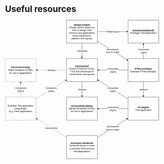 # Useful resources

<svg xmlns="http://www.w3.org/2000/svg" xmlns:xlink="http://www.w3.org/1999/xlink" version="1.1" width="801px" viewBox="-0.5 -0.5 801 721" style="max-width:100%;max-height:721px;"><defs><style type="text/css">@import url(https://fonts.googleapis.com/css?family=Architects+Daughter);&#xa;</style></defs><g><rect x="320" y="200" width="160" height="120" fill="rgb(255, 255, 255)" stroke="rgb(0, 0, 0)" pointer-events="all"/><g transform="translate(-0.5 -0.5)"><switch><foreignObject pointer-events="none" width="100%" height="100%" requiredFeatures="http://www.w3.org/TR/SVG11/feature#Extensibility" style="overflow: visible; text-align: left;"><div xmlns="http://www.w3.org/1999/xhtml" style="display: flex; align-items: unsafe center; justify-content: unsafe center; width: 142px; height: 1px; padding-top: 260px; margin-left: 329px;"><div data-drawio-colors="color: rgb(0, 0, 0); " style="box-sizing: border-box; font-size: 0px; text-align: center;"><div style="display: inline-block; font-size: 12px; font-family: Helvetica; color: rgb(0, 0, 0); line-height: 1.2; pointer-events: all; white-space: normal; overflow-wrap: normal;"><b><a href="https://github.com/nationalarchives/tna-frontend">tna-frontend</a></b><br />Source of truth for HTML, CSS and JavaScript of components and layouts</div></div></div></foreignObject><text x="400" y="264" fill="rgb(0, 0, 0)" font-family="Helvetica" font-size="12px" text-anchor="middle">tna-frontend...</text></switch></g><rect x="320" y="400" width="160" height="120" fill="rgb(255, 255, 255)" stroke="rgb(0, 0, 0)" pointer-events="all"/><g transform="translate(-0.5 -0.5)"><switch><foreignObject pointer-events="none" width="100%" height="100%" requiredFeatures="http://www.w3.org/TR/SVG11/feature#Extensibility" style="overflow: visible; text-align: left;"><div xmlns="http://www.w3.org/1999/xhtml" style="display: flex; align-items: unsafe center; justify-content: unsafe center; width: 142px; height: 1px; padding-top: 460px; margin-left: 329px;"><div data-drawio-colors="color: rgb(0, 0, 0); " style="box-sizing: border-box; font-size: 0px; text-align: center;"><div style="display: inline-block; font-size: 12px; font-family: Helvetica; color: rgb(0, 0, 0); line-height: 1.2; pointer-events: all; white-space: normal; overflow-wrap: normal;"><b><a href="https://github.com/nationalarchives/tna-frontend-django">tna-frontend-django</a></b><br />Django templates (HTML) for use in applications</div></div></div></foreignObject><text x="400" y="464" fill="rgb(0, 0, 0)" font-family="Helvetica" font-size="12px" text-anchor="middle">tna-frontend-django...</text></switch></g><rect x="640" y="400" width="160" height="120" fill="rgb(255, 255, 255)" stroke="rgb(0, 0, 0)" pointer-events="all"/><g transform="translate(-0.5 -0.5)"><switch><foreignObject pointer-events="none" width="100%" height="100%" requiredFeatures="http://www.w3.org/TR/SVG11/feature#Extensibility" style="overflow: visible; text-align: left;"><div xmlns="http://www.w3.org/1999/xhtml" style="display: flex; align-items: unsafe center; justify-content: unsafe center; width: 142px; height: 1px; padding-top: 460px; margin-left: 649px;"><div data-drawio-colors="color: rgb(0, 0, 0); " style="box-sizing: border-box; font-size: 0px; text-align: center;"><div style="display: inline-block; font-size: 12px; font-family: Helvetica; color: rgb(0, 0, 0); line-height: 1.2; pointer-events: all; white-space: normal; overflow-wrap: normal;"><b>ds-wagtail</b><br />TNA application</div></div></div></foreignObject><text x="720" y="464" fill="rgb(0, 0, 0)" font-family="Helvetica" font-size="12px" text-anchor="middle">ds-wagtail...</text></switch></g><path d="M 400 320 L 400 393.63" fill="none" stroke="rgb(0, 0, 0)" stroke-miterlimit="10" pointer-events="stroke"/><path d="M 400 398.88 L 396.5 391.88 L 400 393.63 L 403.5 391.88 Z" fill="rgb(0, 0, 0)" stroke="rgb(0, 0, 0)" stroke-miterlimit="10" pointer-events="all"/><g transform="translate(-0.5 -0.5)"><switch><foreignObject pointer-events="none" width="100%" height="100%" requiredFeatures="http://www.w3.org/TR/SVG11/feature#Extensibility" style="overflow: visible; text-align: left;"><div xmlns="http://www.w3.org/1999/xhtml" style="display: flex; align-items: unsafe center; justify-content: unsafe center; width: 1px; height: 1px; padding-top: 361px; margin-left: 401px;"><div data-drawio-colors="color: rgb(0, 0, 0); background-color: rgb(255, 255, 255); " style="box-sizing: border-box; font-size: 0px; text-align: center;"><div style="display: inline-block; font-size: 12px; font-family: Helvetica; color: rgb(0, 0, 0); line-height: 1.2; pointer-events: all; background-color: rgb(255, 255, 255); white-space: nowrap;">Defines</div></div></div></foreignObject><text x="401" y="364" fill="rgb(0, 0, 0)" font-family="Helvetica" font-size="12px" text-anchor="middle">Defines</text></switch></g><path d="M 640 460 L 486.37 460" fill="none" stroke="rgb(0, 0, 0)" stroke-miterlimit="10" pointer-events="stroke"/><path d="M 481.12 460 L 488.12 456.5 L 486.37 460 L 488.12 463.5 Z" fill="rgb(0, 0, 0)" stroke="rgb(0, 0, 0)" stroke-miterlimit="10" pointer-events="all"/><g transform="translate(-0.5 -0.5)"><switch><foreignObject pointer-events="none" width="100%" height="100%" requiredFeatures="http://www.w3.org/TR/SVG11/feature#Extensibility" style="overflow: visible; text-align: left;"><div xmlns="http://www.w3.org/1999/xhtml" style="display: flex; align-items: unsafe center; justify-content: unsafe center; width: 1px; height: 1px; padding-top: 461px; margin-left: 561px;"><div data-drawio-colors="color: rgb(0, 0, 0); background-color: rgb(255, 255, 255); " style="box-sizing: border-box; font-size: 0px; text-align: center;"><div style="display: inline-block; font-size: 12px; font-family: Helvetica; color: rgb(0, 0, 0); line-height: 1.2; pointer-events: all; background-color: rgb(255, 255, 255); white-space: nowrap;">Consumes<br style="font-size: 12px;" />(PyPI)</div></div></div></foreignObject><text x="561" y="464" fill="rgb(0, 0, 0)" font-family="Helvetica" font-size="12px" text-anchor="middle">Consumes...</text></switch></g><path d="M 640 410 L 485.4 313.38" fill="none" stroke="rgb(0, 0, 0)" stroke-miterlimit="10" pointer-events="stroke"/><path d="M 480.95 310.59 L 488.74 311.33 L 485.4 313.38 L 485.03 317.27 Z" fill="rgb(0, 0, 0)" stroke="rgb(0, 0, 0)" stroke-miterlimit="10" pointer-events="all"/><g transform="translate(-0.5 -0.5)"><switch><foreignObject pointer-events="none" width="100%" height="100%" requiredFeatures="http://www.w3.org/TR/SVG11/feature#Extensibility" style="overflow: visible; text-align: left;"><div xmlns="http://www.w3.org/1999/xhtml" style="display: flex; align-items: unsafe center; justify-content: unsafe center; width: 1px; height: 1px; padding-top: 361px; margin-left: 561px;"><div data-drawio-colors="color: rgb(0, 0, 0); background-color: rgb(255, 255, 255); " style="box-sizing: border-box; font-size: 0px; text-align: center;"><div style="display: inline-block; font-size: 12px; font-family: Helvetica; color: rgb(0, 0, 0); line-height: 1.2; pointer-events: all; background-color: rgb(255, 255, 255); white-space: nowrap;">Consumes<br style="font-size: 12px;" />(npm)</div></div></div></foreignObject><text x="561" y="364" fill="rgb(0, 0, 0)" font-family="Helvetica" font-size="12px" text-anchor="middle">Consumes...</text></switch></g><rect x="320" y="0" width="160" height="120" fill="rgb(255, 255, 255)" stroke="rgb(0, 0, 0)" pointer-events="all"/><g transform="translate(-0.5 -0.5)"><switch><foreignObject pointer-events="none" width="100%" height="100%" requiredFeatures="http://www.w3.org/TR/SVG11/feature#Extensibility" style="overflow: visible; text-align: left;"><div xmlns="http://www.w3.org/1999/xhtml" style="display: flex; align-items: unsafe center; justify-content: unsafe center; width: 142px; height: 1px; padding-top: 60px; margin-left: 329px;"><div data-drawio-colors="color: rgb(0, 0, 0); " style="box-sizing: border-box; font-size: 0px; text-align: center;"><div style="display: inline-block; font-size: 12px; font-family: Helvetica; color: rgb(0, 0, 0); line-height: 1.2; pointer-events: all; white-space: normal; overflow-wrap: normal;"><b><a href="https://nationalarchives.github.io/design-system/">design-system</a></b><br />Design-centric advice on how to design TNA services and applications using components, patterns and layouts</div></div></div></foreignObject><text x="400" y="64" fill="rgb(0, 0, 0)" font-family="Helvetica" font-size="12px" text-anchor="middle">design-system...</text></switch></g><path d="M 400 120 L 400 193.63" fill="none" stroke="rgb(0, 0, 0)" stroke-miterlimit="10" pointer-events="stroke"/><path d="M 400 198.88 L 396.5 191.88 L 400 193.63 L 403.5 191.88 Z" fill="rgb(0, 0, 0)" stroke="rgb(0, 0, 0)" stroke-miterlimit="10" pointer-events="all"/><g transform="translate(-0.5 -0.5)"><switch><foreignObject pointer-events="none" width="100%" height="100%" requiredFeatures="http://www.w3.org/TR/SVG11/feature#Extensibility" style="overflow: visible; text-align: left;"><div xmlns="http://www.w3.org/1999/xhtml" style="display: flex; align-items: unsafe center; justify-content: unsafe center; width: 1px; height: 1px; padding-top: 161px; margin-left: 401px;"><div data-drawio-colors="color: rgb(0, 0, 0); background-color: rgb(255, 255, 255); " style="box-sizing: border-box; font-size: 0px; text-align: center;"><div style="display: inline-block; font-size: 12px; font-family: Helvetica; color: rgb(0, 0, 0); line-height: 1.2; pointer-events: all; background-color: rgb(255, 255, 255); white-space: nowrap;">Describes</div></div></div></foreignObject><text x="401" y="164" fill="rgb(0, 0, 0)" font-family="Helvetica" font-size="12px" text-anchor="middle">Describes</text></switch></g><rect x="320" y="600" width="160" height="120" fill="rgb(255, 255, 255)" stroke="rgb(0, 0, 0)" pointer-events="all"/><g transform="translate(-0.5 -0.5)"><switch><foreignObject pointer-events="none" width="100%" height="100%" requiredFeatures="http://www.w3.org/TR/SVG11/feature#Extensibility" style="overflow: visible; text-align: left;"><div xmlns="http://www.w3.org/1999/xhtml" style="display: flex; align-items: unsafe center; justify-content: unsafe center; width: 142px; height: 1px; padding-top: 660px; margin-left: 329px;"><div data-drawio-colors="color: rgb(0, 0, 0); " style="box-sizing: border-box; font-size: 0px; text-align: center;"><div style="display: inline-block; font-size: 12px; font-family: Helvetica; color: rgb(0, 0, 0); line-height: 1.2; pointer-events: all; white-space: normal; overflow-wrap: normal;"><b>developer-handbook</b><br />Technical advice on how to develop TNA services and applications</div></div></div></foreignObject><text x="400" y="664" fill="rgb(0, 0, 0)" font-family="Helvetica" font-size="12px" text-anchor="middle">developer-handbook...</text></switch></g><path d="M 480 610 L 634.6 513.38" fill="none" stroke="rgb(0, 0, 0)" stroke-miterlimit="10" pointer-events="stroke"/><path d="M 639.05 510.59 L 634.97 517.27 L 634.6 513.38 L 631.26 511.33 Z" fill="rgb(0, 0, 0)" stroke="rgb(0, 0, 0)" stroke-miterlimit="10" pointer-events="all"/><g transform="translate(-0.5 -0.5)"><switch><foreignObject pointer-events="none" width="100%" height="100%" requiredFeatures="http://www.w3.org/TR/SVG11/feature#Extensibility" style="overflow: visible; text-align: left;"><div xmlns="http://www.w3.org/1999/xhtml" style="display: flex; align-items: unsafe center; justify-content: unsafe center; width: 1px; height: 1px; padding-top: 561px; margin-left: 560px;"><div data-drawio-colors="color: rgb(0, 0, 0); background-color: rgb(255, 255, 255); " style="box-sizing: border-box; font-size: 0px; text-align: center;"><div style="display: inline-block; font-size: 12px; font-family: Helvetica; color: rgb(0, 0, 0); line-height: 1.2; pointer-events: all; background-color: rgb(255, 255, 255); white-space: nowrap;">Documents<br style="border-color: var(--border-color);" />how to make</div></div></div></foreignObject><text x="560" y="564" fill="rgb(0, 0, 0)" font-family="Helvetica" font-size="12px" text-anchor="middle">Documents...</text></switch></g><rect x="0" y="200" width="160" height="120" fill="rgb(255, 255, 255)" stroke="rgb(0, 0, 0)" stroke-dasharray="3 3" pointer-events="all"/><g transform="translate(-0.5 -0.5)"><switch><foreignObject pointer-events="none" width="100%" height="100%" requiredFeatures="http://www.w3.org/TR/SVG11/feature#Extensibility" style="overflow: visible; text-align: left;"><div xmlns="http://www.w3.org/1999/xhtml" style="display: flex; align-items: unsafe center; justify-content: unsafe center; width: 142px; height: 1px; padding-top: 260px; margin-left: 9px;"><div data-drawio-colors="color: rgb(0, 0, 0); " style="box-sizing: border-box; font-size: 0px; text-align: center;"><div style="display: inline-block; font-size: 12px; font-family: Helvetica; color: rgb(0, 0, 0); line-height: 1.2; pointer-events: all; white-space: normal; overflow-wrap: normal;"><b>tna-frontend-jinja</b><br />Jinja2 templates (HTML) for use in applications</div></div></div></foreignObject><text x="80" y="264" fill="rgb(0, 0, 0)" font-family="Helvetica" font-size="12px" text-anchor="middle">tna-frontend-jinja...</text></switch></g><path d="M 320 610 L 165.4 513.38" fill="none" stroke="rgb(0, 0, 0)" stroke-miterlimit="10" stroke-dasharray="3 3" pointer-events="stroke"/><path d="M 160.95 510.59 L 168.74 511.33 L 165.4 513.38 L 165.03 517.27 Z" fill="rgb(0, 0, 0)" stroke="rgb(0, 0, 0)" stroke-miterlimit="10" pointer-events="all"/><g transform="translate(-0.5 -0.5)"><switch><foreignObject pointer-events="none" width="100%" height="100%" requiredFeatures="http://www.w3.org/TR/SVG11/feature#Extensibility" style="overflow: visible; text-align: left;"><div xmlns="http://www.w3.org/1999/xhtml" style="display: flex; align-items: unsafe center; justify-content: unsafe center; width: 1px; height: 1px; padding-top: 561px; margin-left: 241px;"><div data-drawio-colors="color: rgb(0, 0, 0); background-color: rgb(255, 255, 255); " style="box-sizing: border-box; font-size: 0px; text-align: center;"><div style="display: inline-block; font-size: 12px; font-family: Helvetica; color: rgb(0, 0, 0); line-height: 1.2; pointer-events: all; background-color: rgb(255, 255, 255); white-space: nowrap;">Documents</div></div></div></foreignObject><text x="241" y="564" fill="rgb(0, 0, 0)" font-family="Helvetica" font-size="12px" text-anchor="middle">Documents</text></switch></g><path d="M 320 260 L 166.37 260" fill="none" stroke="rgb(0, 0, 0)" stroke-miterlimit="10" stroke-dasharray="3 3" pointer-events="stroke"/><path d="M 161.12 260 L 168.12 256.5 L 166.37 260 L 168.12 263.5 Z" fill="rgb(0, 0, 0)" stroke="rgb(0, 0, 0)" stroke-miterlimit="10" pointer-events="all"/><g transform="translate(-0.5 -0.5)"><switch><foreignObject pointer-events="none" width="100%" height="100%" requiredFeatures="http://www.w3.org/TR/SVG11/feature#Extensibility" style="overflow: visible; text-align: left;"><div xmlns="http://www.w3.org/1999/xhtml" style="display: flex; align-items: unsafe center; justify-content: unsafe center; width: 1px; height: 1px; padding-top: 261px; margin-left: 241px;"><div data-drawio-colors="color: rgb(0, 0, 0); background-color: rgb(255, 255, 255); " style="box-sizing: border-box; font-size: 0px; text-align: center;"><div style="display: inline-block; font-size: 12px; font-family: Helvetica; color: rgb(0, 0, 0); line-height: 1.2; pointer-events: all; background-color: rgb(255, 255, 255); white-space: nowrap;">Defines</div></div></div></foreignObject><text x="241" y="264" fill="rgb(0, 0, 0)" font-family="Helvetica" font-size="12px" text-anchor="middle">Defines</text></switch></g><rect x="0" y="400" width="160" height="120" fill="rgb(255, 255, 255)" stroke="rgb(0, 0, 0)" stroke-dasharray="3 3" pointer-events="all"/><g transform="translate(-0.5 -0.5)"><switch><foreignObject pointer-events="none" width="100%" height="100%" requiredFeatures="http://www.w3.org/TR/SVG11/feature#Extensibility" style="overflow: visible; text-align: left;"><div xmlns="http://www.w3.org/1999/xhtml" style="display: flex; align-items: unsafe center; justify-content: unsafe center; width: 142px; height: 1px; padding-top: 460px; margin-left: 9px;"><div data-drawio-colors="color: rgb(0, 0, 0); " style="box-sizing: border-box; font-size: 0px; text-align: center;"><div style="display: inline-block; font-size: 12px; font-family: Helvetica; color: rgb(0, 0, 0); line-height: 1.2; pointer-events: all; white-space: normal; overflow-wrap: normal;">Example TNA application using Jinja2<br />(e.g. Flask application)</div></div></div></foreignObject><text x="80" y="464" fill="rgb(0, 0, 0)" font-family="Helvetica" font-size="12px" text-anchor="middle">Example TNA application...</text></switch></g><path d="M 80 400 L 80 326.37" fill="none" stroke="rgb(0, 0, 0)" stroke-miterlimit="10" stroke-dasharray="3 3" pointer-events="stroke"/><path d="M 80 321.12 L 83.5 328.12 L 80 326.37 L 76.5 328.12 Z" fill="rgb(0, 0, 0)" stroke="rgb(0, 0, 0)" stroke-miterlimit="10" pointer-events="all"/><g transform="translate(-0.5 -0.5)"><switch><foreignObject pointer-events="none" width="100%" height="100%" requiredFeatures="http://www.w3.org/TR/SVG11/feature#Extensibility" style="overflow: visible; text-align: left;"><div xmlns="http://www.w3.org/1999/xhtml" style="display: flex; align-items: unsafe center; justify-content: unsafe center; width: 1px; height: 1px; padding-top: 361px; margin-left: 81px;"><div data-drawio-colors="color: rgb(0, 0, 0); background-color: rgb(255, 255, 255); " style="box-sizing: border-box; font-size: 0px; text-align: center;"><div style="display: inline-block; font-size: 12px; font-family: Helvetica; color: rgb(0, 0, 0); line-height: 1.2; pointer-events: all; background-color: rgb(255, 255, 255); white-space: nowrap;">Consumes<br style="font-size: 12px;" />(PyPI)</div></div></div></foreignObject><text x="81" y="364" fill="rgb(0, 0, 0)" font-family="Helvetica" font-size="12px" text-anchor="middle">Consumes...</text></switch></g><path d="M 160 410 L 314.6 313.38" fill="none" stroke="rgb(0, 0, 0)" stroke-miterlimit="10" stroke-dasharray="3 3" pointer-events="stroke"/><path d="M 319.05 310.59 L 314.97 317.27 L 314.6 313.38 L 311.26 311.33 Z" fill="rgb(0, 0, 0)" stroke="rgb(0, 0, 0)" stroke-miterlimit="10" pointer-events="all"/><g transform="translate(-0.5 -0.5)"><switch><foreignObject pointer-events="none" width="100%" height="100%" requiredFeatures="http://www.w3.org/TR/SVG11/feature#Extensibility" style="overflow: visible; text-align: left;"><div xmlns="http://www.w3.org/1999/xhtml" style="display: flex; align-items: unsafe center; justify-content: unsafe center; width: 1px; height: 1px; padding-top: 361px; margin-left: 240px;"><div data-drawio-colors="color: rgb(0, 0, 0); background-color: rgb(255, 255, 255); " style="box-sizing: border-box; font-size: 0px; text-align: center;"><div style="display: inline-block; font-size: 12px; font-family: Helvetica; color: rgb(0, 0, 0); line-height: 1.2; pointer-events: all; background-color: rgb(255, 255, 255); white-space: nowrap;">Consumes<br style="font-size: 12px;" />(npm)</div></div></div></foreignObject><text x="240" y="364" fill="rgb(0, 0, 0)" font-family="Helvetica" font-size="12px" text-anchor="middle">Consumes...</text></switch></g><rect x="640" y="0" width="160" height="120" fill="rgb(255, 255, 255)" stroke="rgb(0, 0, 0)" pointer-events="all"/><g transform="translate(-0.5 -0.5)"><switch><foreignObject pointer-events="none" width="100%" height="100%" requiredFeatures="http://www.w3.org/TR/SVG11/feature#Extensibility" style="overflow: visible; text-align: left;"><div xmlns="http://www.w3.org/1999/xhtml" style="display: flex; align-items: unsafe center; justify-content: unsafe center; width: 142px; height: 1px; padding-top: 60px; margin-left: 649px;"><div data-drawio-colors="color: rgb(0, 0, 0); " style="box-sizing: border-box; font-size: 0px; text-align: center;"><div style="display: inline-block; font-size: 12px; font-family: Helvetica; color: rgb(0, 0, 0); line-height: 1.2; pointer-events: all; white-space: normal; overflow-wrap: normal;"><b><a href="https://github.com/alphagov/govuk-prototype-kit">govuk-prototype-kit</a></b><br />Prototype TNA application</div></div></div></foreignObject><text x="720" y="64" fill="rgb(0, 0, 0)" font-family="Helvetica" font-size="12px" text-anchor="middle">govuk-prototype-kit...</text></switch></g><path d="M 480 60 L 633.63 60" fill="none" stroke="rgb(0, 0, 0)" stroke-miterlimit="10" pointer-events="stroke"/><path d="M 638.88 60 L 631.88 63.5 L 633.63 60 L 631.88 56.5 Z" fill="rgb(0, 0, 0)" stroke="rgb(0, 0, 0)" stroke-miterlimit="10" pointer-events="all"/><g transform="translate(-0.5 -0.5)"><switch><foreignObject pointer-events="none" width="100%" height="100%" requiredFeatures="http://www.w3.org/TR/SVG11/feature#Extensibility" style="overflow: visible; text-align: left;"><div xmlns="http://www.w3.org/1999/xhtml" style="display: flex; align-items: unsafe center; justify-content: unsafe center; width: 1px; height: 1px; padding-top: 61px; margin-left: 561px;"><div data-drawio-colors="color: rgb(0, 0, 0); background-color: rgb(255, 255, 255); " style="box-sizing: border-box; font-size: 0px; text-align: center;"><div style="display: inline-block; font-size: 12px; font-family: Helvetica; color: rgb(0, 0, 0); line-height: 1.2; pointer-events: all; background-color: rgb(255, 255, 255); white-space: nowrap;">References</div></div></div></foreignObject><text x="561" y="64" fill="rgb(0, 0, 0)" font-family="Helvetica" font-size="12px" text-anchor="middle">References</text></switch></g><rect x="640" y="200" width="160" height="120" fill="rgb(255, 255, 255)" stroke="rgb(0, 0, 0)" pointer-events="all"/><g transform="translate(-0.5 -0.5)"><switch><foreignObject pointer-events="none" width="100%" height="100%" requiredFeatures="http://www.w3.org/TR/SVG11/feature#Extensibility" style="overflow: visible; text-align: left;"><div xmlns="http://www.w3.org/1999/xhtml" style="display: flex; align-items: unsafe center; justify-content: unsafe center; width: 142px; height: 1px; padding-top: 260px; margin-left: 649px;"><div data-drawio-colors="color: rgb(0, 0, 0); " style="box-sizing: border-box; font-size: 0px; text-align: center;"><div style="display: inline-block; font-size: 12px; font-family: Helvetica; color: rgb(0, 0, 0); line-height: 1.2; pointer-events: all; white-space: normal; overflow-wrap: normal;"><b>ETNA prototype</b><br />Example ETNA prototype</div></div></div></foreignObject><text x="720" y="264" fill="rgb(0, 0, 0)" font-family="Helvetica" font-size="12px" text-anchor="middle">ETNA prototype...</text></switch></g><path d="M 720 200 L 720 126.37" fill="none" stroke="rgb(0, 0, 0)" stroke-miterlimit="10" pointer-events="stroke"/><path d="M 720 121.12 L 723.5 128.12 L 720 126.37 L 716.5 128.12 Z" fill="rgb(0, 0, 0)" stroke="rgb(0, 0, 0)" stroke-miterlimit="10" pointer-events="all"/><g transform="translate(-0.5 -0.5)"><switch><foreignObject pointer-events="none" width="100%" height="100%" requiredFeatures="http://www.w3.org/TR/SVG11/feature#Extensibility" style="overflow: visible; text-align: left;"><div xmlns="http://www.w3.org/1999/xhtml" style="display: flex; align-items: unsafe center; justify-content: unsafe center; width: 1px; height: 1px; padding-top: 161px; margin-left: 721px;"><div data-drawio-colors="color: rgb(0, 0, 0); background-color: rgb(255, 255, 255); " style="box-sizing: border-box; font-size: 0px; text-align: center;"><div style="display: inline-block; font-size: 12px; font-family: Helvetica; color: rgb(0, 0, 0); line-height: 1.2; pointer-events: all; background-color: rgb(255, 255, 255); white-space: nowrap;">Consumes<br style="font-size: 12px;" />(npm)</div></div></div></foreignObject><text x="721" y="164" fill="rgb(0, 0, 0)" font-family="Helvetica" font-size="12px" text-anchor="middle">Consumes...</text></switch></g><path d="M 640 260 L 486.37 260" fill="none" stroke="rgb(0, 0, 0)" stroke-miterlimit="10" pointer-events="stroke"/><path d="M 481.12 260 L 488.12 256.5 L 486.37 260 L 488.12 263.5 Z" fill="rgb(0, 0, 0)" stroke="rgb(0, 0, 0)" stroke-miterlimit="10" pointer-events="all"/><g transform="translate(-0.5 -0.5)"><switch><foreignObject pointer-events="none" width="100%" height="100%" requiredFeatures="http://www.w3.org/TR/SVG11/feature#Extensibility" style="overflow: visible; text-align: left;"><div xmlns="http://www.w3.org/1999/xhtml" style="display: flex; align-items: unsafe center; justify-content: unsafe center; width: 1px; height: 1px; padding-top: 261px; margin-left: 561px;"><div data-drawio-colors="color: rgb(0, 0, 0); background-color: rgb(255, 255, 255); " style="box-sizing: border-box; font-size: 0px; text-align: center;"><div style="display: inline-block; font-size: 12px; font-family: Helvetica; color: rgb(0, 0, 0); line-height: 1.2; pointer-events: all; background-color: rgb(255, 255, 255); white-space: nowrap;">Consumes<br style="font-size: 12px;" />(npm)</div></div></div></foreignObject><text x="561" y="264" fill="rgb(0, 0, 0)" font-family="Helvetica" font-size="12px" text-anchor="middle">Consumes...</text></switch></g><path d="M 720 320 L 720 393.63" fill="none" stroke="rgb(0, 0, 0)" stroke-miterlimit="10" pointer-events="stroke"/><path d="M 720 398.88 L 716.5 391.88 L 720 393.63 L 723.5 391.88 Z" fill="rgb(0, 0, 0)" stroke="rgb(0, 0, 0)" stroke-miterlimit="10" pointer-events="all"/><g transform="translate(-0.5 -0.5)"><switch><foreignObject pointer-events="none" width="100%" height="100%" requiredFeatures="http://www.w3.org/TR/SVG11/feature#Extensibility" style="overflow: visible; text-align: left;"><div xmlns="http://www.w3.org/1999/xhtml" style="display: flex; align-items: unsafe center; justify-content: unsafe center; width: 1px; height: 1px; padding-top: 361px; margin-left: 721px;"><div data-drawio-colors="color: rgb(0, 0, 0); background-color: rgb(255, 255, 255); " style="box-sizing: border-box; font-size: 0px; text-align: center;"><div style="display: inline-block; font-size: 12px; font-family: Helvetica; color: rgb(0, 0, 0); line-height: 1.2; pointer-events: all; background-color: rgb(255, 255, 255); white-space: nowrap;">Defines</div></div></div></foreignObject><text x="721" y="364" fill="rgb(0, 0, 0)" font-family="Helvetica" font-size="12px" text-anchor="middle">Defines</text></switch></g><path d="M 480 110 L 634.6 206.62" fill="none" stroke="rgb(0, 0, 0)" stroke-miterlimit="10" pointer-events="stroke"/><path d="M 639.05 209.41 L 631.26 208.67 L 634.6 206.62 L 634.97 202.73 Z" fill="rgb(0, 0, 0)" stroke="rgb(0, 0, 0)" stroke-miterlimit="10" pointer-events="all"/><g transform="translate(-0.5 -0.5)"><switch><foreignObject pointer-events="none" width="100%" height="100%" requiredFeatures="http://www.w3.org/TR/SVG11/feature#Extensibility" style="overflow: visible; text-align: left;"><div xmlns="http://www.w3.org/1999/xhtml" style="display: flex; align-items: unsafe center; justify-content: unsafe center; width: 1px; height: 1px; padding-top: 160px; margin-left: 560px;"><div data-drawio-colors="color: rgb(0, 0, 0); background-color: rgb(255, 255, 255); " style="box-sizing: border-box; font-size: 0px; text-align: center;"><div style="display: inline-block; font-size: 12px; font-family: Helvetica; color: rgb(0, 0, 0); line-height: 1.2; pointer-events: all; background-color: rgb(255, 255, 255); white-space: nowrap;">Documents<br />how to make</div></div></div></foreignObject><text x="560" y="164" fill="rgb(0, 0, 0)" font-family="Helvetica" font-size="12px" text-anchor="middle">Documents...</text></switch></g></g><switch><g requiredFeatures="http://www.w3.org/TR/SVG11/feature#Extensibility"/><a transform="translate(0,-5)" xlink:href="https://www.drawio.com/doc/faq/svg-export-text-problems" target="_blank"><text text-anchor="middle" font-size="10px" x="50%" y="100%">Text is not SVG - cannot display</text></a></switch></svg>
